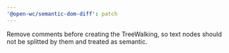 ```yaml
---
'@open-wc/semantic-dom-diff': patch
---
```


Remove comments before creating the TreeWalking, so text nodes should not be splitted by them and treated as semantic.
